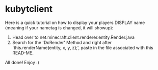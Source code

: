 # kubytclient

Here is a quick tutorial on how to display your players DISPLAY name (meaning if your nametag is changed, it will showup):

1) Head over to net.minecraft.client.renderer.entity.Render.java
2) Search for the 'DoRender' Method and right after 'this.renderName(entity, x, y, z);', paste in the file associated with this READ-ME.

All done! Enjoy :)
